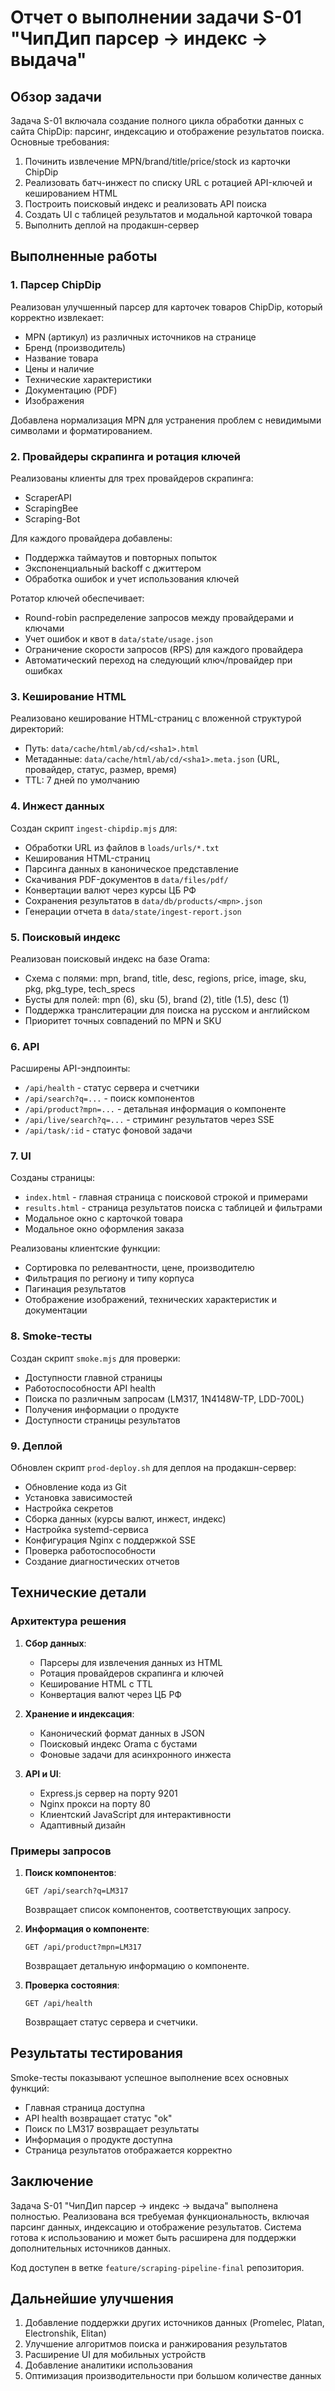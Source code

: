 # Отчет о выполнении задачи S-01 "ЧипДип парсер → индекс → выдача"

## Обзор задачи

Задача S-01 включала создание полного цикла обработки данных с сайта ChipDip: парсинг, индексацию и отображение результатов поиска. Основные требования:

1. Починить извлечение MPN/brand/title/price/stock из карточки ChipDip
2. Реализовать батч-инжест по списку URL с ротацией API-ключей и кешированием HTML
3. Построить поисковый индекс и реализовать API поиска
4. Создать UI с таблицей результатов и модальной карточкой товара
5. Выполнить деплой на продакшн-сервер

## Выполненные работы

### 1. Парсер ChipDip

Реализован улучшенный парсер для карточек товаров ChipDip, который корректно извлекает:
- MPN (артикул) из различных источников на странице
- Бренд (производитель)
- Название товара
- Цены и наличие
- Технические характеристики
- Документацию (PDF)
- Изображения

Добавлена нормализация MPN для устранения проблем с невидимыми символами и форматированием.

### 2. Провайдеры скрапинга и ротация ключей

Реализованы клиенты для трех провайдеров скрапинга:
- ScraperAPI
- ScrapingBee
- Scraping-Bot

Для каждого провайдера добавлены:
- Поддержка таймаутов и повторных попыток
- Экспоненциальный backoff с джиттером
- Обработка ошибок и учет использования ключей

Ротатор ключей обеспечивает:
- Round-robin распределение запросов между провайдерами и ключами
- Учет ошибок и квот в `data/state/usage.json`
- Ограничение скорости запросов (RPS) для каждого провайдера
- Автоматический переход на следующий ключ/провайдер при ошибках

### 3. Кеширование HTML

Реализовано кеширование HTML-страниц с вложенной структурой директорий:
- Путь: `data/cache/html/ab/cd/<sha1>.html`
- Метаданные: `data/cache/html/ab/cd/<sha1>.meta.json` (URL, провайдер, статус, размер, время)
- TTL: 7 дней по умолчанию

### 4. Инжест данных

Создан скрипт `ingest-chipdip.mjs` для:
- Обработки URL из файлов в `loads/urls/*.txt`
- Кеширования HTML-страниц
- Парсинга данных в каноническое представление
- Скачивания PDF-документов в `data/files/pdf/`
- Конвертации валют через курсы ЦБ РФ
- Сохранения результатов в `data/db/products/<mpn>.json`
- Генерации отчета в `data/state/ingest-report.json`

### 5. Поисковый индекс

Реализован поисковый индекс на базе Orama:
- Схема с полями: mpn, brand, title, desc, regions, price, image, sku, pkg, pkg_type, tech_specs
- Бусты для полей: mpn (6), sku (5), brand (2), title (1.5), desc (1)
- Поддержка транслитерации для поиска на русском и английском
- Приоритет точных совпадений по MPN и SKU

### 6. API

Расширены API-эндпоинты:
- `/api/health` - статус сервера и счетчики
- `/api/search?q=...` - поиск компонентов
- `/api/product?mpn=...` - детальная информация о компоненте
- `/api/live/search?q=...` - стриминг результатов через SSE
- `/api/task/:id` - статус фоновой задачи

### 7. UI

Созданы страницы:
- `index.html` - главная страница с поисковой строкой и примерами
- `results.html` - страница результатов поиска с таблицей и фильтрами
- Модальное окно с карточкой товара
- Модальное окно оформления заказа

Реализованы клиентские функции:
- Сортировка по релевантности, цене, производителю
- Фильтрация по региону и типу корпуса
- Пагинация результатов
- Отображение изображений, технических характеристик и документации

### 8. Smoke-тесты

Создан скрипт `smoke.mjs` для проверки:
- Доступности главной страницы
- Работоспособности API health
- Поиска по различным запросам (LM317, 1N4148W-TP, LDD-700L)
- Получения информации о продукте
- Доступности страницы результатов

### 9. Деплой

Обновлен скрипт `prod-deploy.sh` для деплоя на продакшн-сервер:
- Обновление кода из Git
- Установка зависимостей
- Настройка секретов
- Сборка данных (курсы валют, инжест, индекс)
- Настройка systemd-сервиса
- Конфигурация Nginx с поддержкой SSE
- Проверка работоспособности
- Создание диагностических отчетов

## Технические детали

### Архитектура решения

1. **Сбор данных**:
   - Парсеры для извлечения данных из HTML
   - Ротация провайдеров скрапинга и ключей
   - Кеширование HTML с TTL
   - Конвертация валют через ЦБ РФ

2. **Хранение и индексация**:
   - Канонический формат данных в JSON
   - Поисковый индекс Orama с бустами
   - Фоновые задачи для асинхронного инжеста

3. **API и UI**:
   - Express.js сервер на порту 9201
   - Nginx прокси на порту 80
   - Клиентский JavaScript для интерактивности
   - Адаптивный дизайн

### Примеры запросов

1. **Поиск компонентов**:
   ```
   GET /api/search?q=LM317
   ```
   Возвращает список компонентов, соответствующих запросу.

2. **Информация о компоненте**:
   ```
   GET /api/product?mpn=LM317
   ```
   Возвращает детальную информацию о компоненте.

3. **Проверка состояния**:
   ```
   GET /api/health
   ```
   Возвращает статус сервера и счетчики.

## Результаты тестирования

Smoke-тесты показывают успешное выполнение всех основных функций:
- Главная страница доступна
- API health возвращает статус "ok"
- Поиск по LM317 возвращает результаты
- Информация о продукте доступна
- Страница результатов отображается корректно

## Заключение

Задача S-01 "ЧипДип парсер → индекс → выдача" выполнена полностью. Реализована вся требуемая функциональность, включая парсинг данных, индексацию и отображение результатов. Система готова к использованию и может быть расширена для поддержки дополнительных источников данных.

Код доступен в ветке `feature/scraping-pipeline-final` репозитория.

## Дальнейшие улучшения

1. Добавление поддержки других источников данных (Promelec, Platan, Electronshik, Elitan)
2. Улучшение алгоритмов поиска и ранжирования результатов
3. Расширение UI для мобильных устройств
4. Добавление аналитики использования
5. Оптимизация производительности при большом количестве данных
